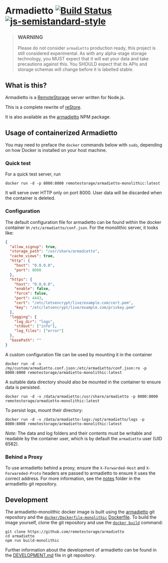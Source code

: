 # Armadietto [![Build Status](https://secure.travis-ci.org/remotestorage/armadietto.svg)](http://travis-ci.org/remotestorage/armadietto) [![js-semistandard-style](https://img.shields.io/badge/code%20style-semistandard-brightgreen.svg?style=flat-square)](https://github.com/Flet/semistandard)

> ### WARNING
> Please do not consider `armadietto` production ready, this project is still
> considered experimental.  As with any alpha-stage storage technology, you
> MUST expect that it will eat your data and take precautions against this. You
> SHOULD expect that its APIs and storage schemas will change before it is
> labelled stable.

## What is this?

Armadietto is a [RemoteStorage](https://remotestorage.io) server written for Node.js.

This is a complete rewrite of [reStore](https://github.com/jcoglan/restore).

It is also available as the
[armadietto](https://www.npmjs.com/package/armadietto) NPM package.

## Usage of containerized Armadietto

You may need to preface the `docker` commands below with `sudo`, depending on how Docker is installed on your host machine.

### Quick test

For a quick test server, run

```shell
docker run -d -p 8000:8000 remotestorage/armadietto-monolithic:latest
```
It will serve over HTTP only on port 8000.
User data will be discarded when the container is deleted.

### Configuration

The default configuration file for armadietto can be found within the docker
container in `/etc/armadietto/conf.json`.  For the monolithic server, it looks like:

```json
{
  "allow_signup": true,
  "storage_path": "/usr/share/armadietto",
  "cache_views": true,
  "http": {
    "host": "0.0.0.0",
    "port": 8000
  },
  "https": {
    "host": "0.0.0.0",
    "enable": false,
    "force": false,
    "port": 4443,
    "cert": "/etc/letsencrypt/live/example.com/cert.pem",
    "key": "/etc/letsencrypt/live/example.com/privkey.pem"
  },
  "logging": {
    "log_dir": "logs",
    "stdout": ["info"],
    "log_files": ["error"]
  },
  "basePath": ""
}
```

A custom configuration file can be used by mounting it in the container

```shell
docker run -d -v /my/custom/armadietto.conf.json:/etc/armadietto/conf.json:ro -p 8000:8000 remotestorage/armadietto-monolithic:latest
```

A suitable data directory should also be mounted in the container to
ensure data is persisted.

```shell
docker run -d -v /data/armadietto:/usr/share/armadietto -p 8000:8000 remotestorage/armadietto-monolithic:latest
```

To persist logs, mount their directory:

```shell
docker run -d -v /data/armadietto-logs:/opt/armadietto/logs -p 8000:8000 remotestorage/armadietto-monolithic:latest
```

*Note:* The data and log folders and their contents must be writable and
readable by the container user, which is by default the `armadietto` user
(UID 6582).

### Behind a Proxy

To use armadietto behind a proxy, ensure the `X-Forwarded-Host` and
`X-Forwareded-Proto` headers are passed to armadietto to ensure it uses the
correct address. For more information, see the
[notes](../notes)
folder in the armadietto git repository.

## Development

The armadietto-monolithic docker image is built using the
[armadietto](https://github.com/remotestorage/armadietto) git repository
and the [`docker/Dockerfile-monolithic`](./Dockerfile-monolithic)
[Dockerfile](https://docs.docker.com/engine/reference/builder/). To build
the image yourself, clone the git repository and use the
[`docker build`](https://docs.docker.com/engine/reference/commandline/build/) command:

```shell
git clone https://github.com/remotestorage/armadietto
cd armadietto
npm run build-monolithic
```

Further information about the development of armadietto can be found in the
[DEVELOPMENT.md](../DEVELOPMENT.md)
file in git repository.
